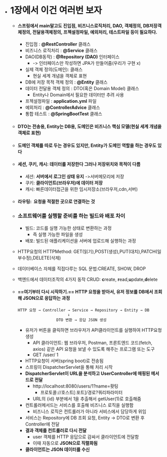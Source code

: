 - # 1장에서 이건 여러번 보자
	- #### 스프링에서 main말고도 진입점, 비즈니스로직처리, DAO, 객체정의, DB저장객체정의, 전달용객체정의, 프젝설정파일, 예외처리, 테스트파일 등이 필요하다. 
		- 진입점 : **@RestController** 클래스
		- 비즈니스 로직처리 :  **@Service** 클래스
		- DAO(DB동작) :  **@Repository (DAO)** 인터페이스 
			- -> 인터페이스만 작성하면 JPA가 만들어줌(우리가 구현 x)
		- 실제 객체 정의(도메인): 클래스
			- 현실 세계 개념을 객체로 표현
		- DB에 저장 목적 객체 정의 : **@Entity** 클래스
		- 데이터 전달용 객체 정의 : DTO(혹은 Domain Model) 클래스
			- Entity나 Domain에서 필요한 데이터만 추려 사용
		- 프젝설정파일 : **application.yml** 파일
		- 예외처리 : **@ControllerAdvice** 클래스
		- 통합 테스트 : **@SpringBootTest** 클래스 
	- #### DTO는 전송용, Entity는 DB용, 도메인은 비즈니스 핵심 모델(현실 세계 개념을 객체로 표현)
	- #### **도메인 객체를 따로 두는 경우도 있지만, Entity가 도메인 역할을 하는 경우도 있다**
	- #### 세션, 쿠키, 캐시: 데이터를 저장한다 그러나 저장위치와 목적이 다름
		- 세션: **서버에서 로그인 상태 유지** ->서버메모리에 저장
		- 쿠키: **클라이언트(브라우저)에 데이터 저장**
		- 캐시: 빠른데이터접근을 위한 임시저장소(브라우저,cdn,서버)
	- #### 라우팅:  **요청을 적절한 곳으로 연결하는 것**
	- ### 소프트웨어를 실행할 준비를 하는 빌드와 배포 차이
		- 빌드: 코드를 실행 가능한 상태로 변환하는 과정
			- 즉 실행 가능한 파일을 생성
		- 배포: 빌드된 애플리케이션을 서버에 업로드해 실행하는 과정
		
	- HTTP요청의 HTTPMethod: GET(읽기),POST(생성),PUT(대치),PATCH(일부수정),DELETE(삭제)
	- 데이터베이스 자체를 직접다루는 SQL 문법:CREATE, SHOW, DROP 
	- 백엔드에서 데이터조작의 4가지 동작 CRUD: **c**reate, **r**ead,**u**pdate,**d**elete
	- #### ==여기부터 다시 시작하기.== HTTP 요청을 받아서, 유저 정보를 DB에서 조회해 JSON으로 응답하는 과정
		```
		HTTP 요청 → Controller → Service → Repository → Entity → DB
                              ↓
                         DTO 변환 → 응답 JSON 생성
		```
		- 유저가 버튼을 클릭하면 브라우저가 API클라이언트를 실행하여 HTTP요청 생성 
			- API 클라이언트: 웹 브라우저, Postman, 프론트엔드 코드(fetch, axios) 같은 API 요청을 보낼 수 있도록 해주는 프로그램 또는 도구
			- GET /user/ 1
		- HTTP요청이 서버(spring boot)로 전송됨
		- 스프링이 DispatcherServlet을 통해 처리 시작
		- **DispatcherServlet이 URL을 분석하고 UserController에 매핑된 메서드로 전달**
			-  http://localhost:8080/users/1?name=홧팅
				- 프로토콜://호스트\[:포트]/경로?쿼리파라미터
			- URL의 {id} 부분에서 1을 추출해서 getUser(1)로 호출해줌
		- 컨트롤러메서드는 서비스를 호출해 비즈니스 로직을 실행함
			- 비즈니스 로직은 컨트롤러가 아니라 서비스에서 담당하게 위임
		- 서비스는 Repository에 DB 조회 요청, Entity → DTO로 변환 후 Controller에 전달
		- **결과 객체를 컨트롤러로 다시 전달**
			- user 객체를 HTTP 응답으로 감싸서 클라이언트에 전달함
			- 이때 자동으로 **JSON으로 직렬화됨**
		- **클라이언트는 JSON 데이터를 수신**